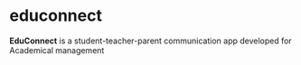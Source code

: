 # educonnect
**EduConnect** is a student-teacher-parent communication app developed for Academical management 

